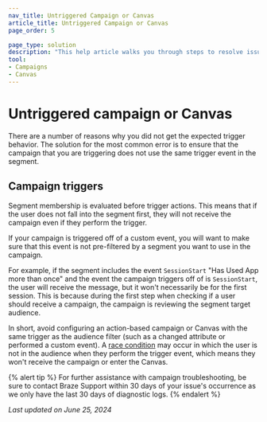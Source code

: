 ```yaml
---
nav_title: Untriggered Campaign or Canvas
article_title: Untriggered Campaign or Canvas
page_order: 5

page_type: solution
description: "This help article walks you through steps to resolve issues with campaigns or Canvases not triggering as expected."
tool: 
- Campaigns
- Canvas
---
```


# Untriggered campaign or Canvas

There are a number of reasons why you did not get the expected trigger behavior. The solution for the most common error is to ensure that the campaign that you are triggering does not use the same trigger event in the segment.

## Campaign triggers

Segment membership is evaluated before trigger actions. This means that if the user does not fall into the segment first, they will not receive the campaign even if they perform the trigger.

If your campaign is triggered off of a custom event, you will want to make sure that this event is not pre-filtered by a segment you want to use in the campaign. 

For example, if the segment includes the event `SessionStart` "Has Used App more than once" and the event the campaign triggers off of is `SessionStart`, the user will receive the message, but it won't necessarily be for the first session. This is because during the first step when checking if a user should receive a campaign, the campaign is reviewing the segment target audience. 

In short, avoid configuring an action-based campaign or Canvas with the same trigger as the audience filter (such as a changed attribute or performed a custom event). A [race condition][2] may occur in which the user is not in the audience when they perform the trigger event, which means they won't receive the campaign or enter the Canvas.

{% alert tip %}
For further assistance with campaign troubleshooting, be sure to contact Braze Support within 30 days of your issue's occurrence as we only have the last 30 days of diagnostic logs.
{% endalert %}

_Last updated on June 25, 2024_

[1]: {{site.baseurl}}/user_guide/data_and_analytics/braze_currents/event_glossary/customer_behavior_events/#session-start-event/
[2]: {{site.baseurl}}/user_guide/engagement_tools/testing/race_conditions/#race-conditions/